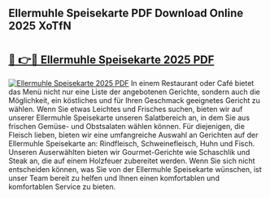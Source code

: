 ## Ellermuhle Speisekarte PDF Download Online 2025 XoTfN

# <h2><a href="http://gcb6p1l.nevu.top/?p=Ellermuhle+Speisekarte">🔗 👉🔴 Ellermuhle Speisekarte 2025 PDF</a></h2>

[![Ellermuhle Speisekarte 2025 PDF](https://i.imgur.com/dBaPXMq.png)](http://gcb6p1l.nevu.top/?p=Ellermuhle+Speisekarte)
In einem Restaurant oder Café bietet das Menü nicht nur eine Liste der angebotenen Gerichte, sondern auch die Möglichkeit, ein köstliches und für Ihren Geschmack geeignetes Gericht zu wählen. Wenn Sie etwas Leichtes und Frisches suchen, bieten wir auf unserer Ellermuhle Speisekarte unseren Salatbereich an, in dem Sie aus frischen Gemüse- und Obstsalaten wählen können. Für diejenigen, die Fleisch lieben, bieten wir eine umfangreiche Auswahl an Gerichten auf der Ellermuhle Speisekarte an: Rindfleisch, Schweinefleisch, Huhn und Fisch. Unseren Auserwählten bieten wir Gourmet-Gerichte wie Schaschlik und Steak an, die auf einem Holzfeuer zubereitet werden. Wenn Sie sich nicht entscheiden können, was Sie von der Ellermuhle Speisekarte wünschen, ist unser Team bereit zu helfen und Ihnen einen komfortablen und komfortablen Service zu bieten.
